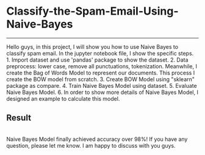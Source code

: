 # Classify-the-Spam-Email-Using-Naive-Bayes
<hr> Hello guys, in this project, I will show you how to use Naive Bayes to classify spam email. 
   In the jupyter notebook file, I show the specific steps.
   1. Import dataset and use 'pandas' package to show the dataset.
   2. Data preprocess: lower case, remove all punctuations, tokenization. Meanwhile, I create the Bag of Words Model to represent our documents. This process I create the BOW model from scratch.
   3. Create BOW Model using "sklearn" package as compare.
   4. Train Naive Bayes Model using dataset.
   5. Evaluate Naive Bayes Model.
   6. In order to show more details of Naive Bayes Model, I designed an example to calculate this model.
   
## Result
<br/> Naive Bayes Model finally achieved accuracy over 98%! If you have any question, please let me know. I am happy to discuss with you guys. 
